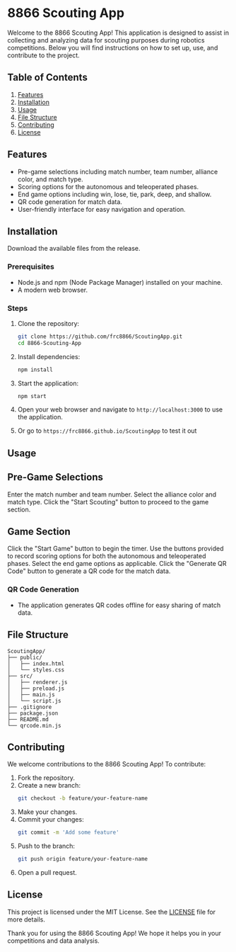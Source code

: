 # 8866 Scouting App

Welcome to the 8866 Scouting App! This application is designed to assist in collecting and analyzing data for scouting purposes during robotics competitions. Below you will find instructions on how to set up, use, and contribute to the project.

## Table of Contents
1. [Features](#features)
2. [Installation](#installation)
3. [Usage](#usage)
4. [File Structure](#file-structure)
5. [Contributing](#contributing)
6. [License](#license)

## Features
- Pre-game selections including match number, team number, alliance color, and match type.
- Scoring options for the autonomous and teleoperated phases.
- End game options including win, lose, tie, park, deep, and shallow.
- QR code generation for match data.
- User-friendly interface for easy navigation and operation.

## Installation

Download the available files from the release.

### Prerequisites
- Node.js and npm (Node Package Manager) installed on your machine.
- A modern web browser.

### Steps
1. Clone the repository:
    ```bash
    git clone https://github.com/frc8866/ScoutingApp.git
    cd 8866-Scouting-App
    ```

2. Install dependencies:
    ```bash
    npm install
    ```

3. Start the application:
    ```bash
    npm start
    ```

4. Open your web browser and navigate to `http://localhost:3000` to use the application.
5. Or go to `https://frc8866.github.io/ScoutingApp` to test it out

## Usage

## Pre-Game Selections
Enter the match number and team number.
Select the alliance color and match type.
Click the "Start Scouting" button to proceed to the game section.
## Game Section
Click the "Start Game" button to begin the timer.
Use the buttons provided to record scoring options for both the autonomous and teleoperated phases.
Select the end game options as applicable.
Click the "Generate QR Code" button to generate a QR code for the match data.

### QR Code Generation
- The application generates QR codes offline for easy sharing of match data.

## File Structure
```
ScoutingApp/
├── public/
│   ├── index.html
│   └── styles.css
├── src/
│   ├── renderer.js
│   ├── preload.js
│   ├── main.js
│   └── script.js
├── .gitignore
├── package.json
├── README.md
└── qrcode.min.js
```

## Contributing
We welcome contributions to the 8866 Scouting App! To contribute:

1. Fork the repository.
2. Create a new branch:
    ```bash
    git checkout -b feature/your-feature-name
    ```
3. Make your changes.
4. Commit your changes:
    ```bash
    git commit -m 'Add some feature'
    ```
5. Push to the branch:
    ```bash
    git push origin feature/your-feature-name
    ```
6. Open a pull request.

## License
This project is licensed under the MIT License. See the [LICENSE](LICENSE) file for more details.

Thank you for using the 8866 Scouting App! We hope it helps you in your competitions and data analysis.
